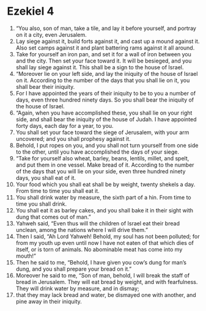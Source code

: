 ﻿
# Ezekiel 4
1. “You also, son of man, take a tile, and lay it before yourself, and portray on it a city, even Jerusalem. 
2. Lay siege against it, build forts against it, and cast up a mound against it. Also set camps against it and plant battering rams against it all around. 
3. Take for yourself an iron pan, and set it for a wall of iron between you and the city. Then set your face toward it. It will be besieged, and you shall lay siege against it. This shall be a sign to the house of Israel. 
4. “Moreover lie on your left side, and lay the iniquity of the house of Israel on it. According to the number of the days that you shall lie on it, you shall bear their iniquity. 
5. For I have appointed the years of their iniquity to be to you a number of days, even three hundred ninety days. So you shall bear the iniquity of the house of Israel. 
6. “Again, when you have accomplished these, you shall lie on your right side, and shall bear the iniquity of the house of Judah. I have appointed forty days, each day for a year, to you. 
7. You shall set your face toward the siege of Jerusalem, with your arm uncovered; and you shall prophesy against it. 
8. Behold, I put ropes on you, and you shall not turn yourself from one side to the other, until you have accomplished the days of your siege. 
9. “Take for yourself also wheat, barley, beans, lentils, millet, and spelt, and put them in one vessel. Make bread of it. According to the number of the days that you will lie on your side, even three hundred ninety days, you shall eat of it. 
10. Your food which you shall eat shall be by weight, twenty shekels a day. From time to time you shall eat it. 
11. You shall drink water by measure, the sixth part of a hin. From time to time you shall drink. 
12. You shall eat it as barley cakes, and you shall bake it in their sight with dung that comes out of man.” 
13. Yahweh said, “Even thus will the children of Israel eat their bread unclean, among the nations where I will drive them.” 
14. Then I said, “Ah Lord Yahweh! Behold, my soul has not been polluted; for from my youth up even until now I have not eaten of that which dies of itself, or is torn of animals. No abominable meat has come into my mouth!” 
15. Then he said to me, “Behold, I have given you cow’s dung for man’s dung, and you shall prepare your bread on it.” 
16. Moreover he said to me, “Son of man, behold, I will break the staff of bread in Jerusalem. They will eat bread by weight, and with fearfulness. They will drink water by measure, and in dismay; 
17. that they may lack bread and water, be dismayed one with another, and pine away in their iniquity. 
